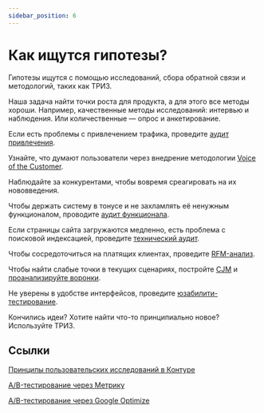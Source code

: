 ```yaml
---
sidebar_position: 6
---
```

# Как ищутся гипотезы?

Гипотезы ищутся с помощью исследований, сбора обратной связи и методологий, таких как ТРИЗ.

Наша задача найти точки роста для продукта, а для этого все методы хороши. Например, качественные методы исследований: интервью и наблюдения. Или количественные — опрос и анкетирование.

Если есть проблемы с привлечением трафика, проведите [аудит привлечения](./marketing.md).

Узнайте, что думают пользователи через внедрение методологии [Voice of the Customer](../feedback/voc.md).

Наблюдайте за конкурентами, чтобы вовремя среагировать на их нововведения.

Чтобы держать систему в тонусе и не захламлять её ненужным функционалом, проводите [аудит функционала](./functionalityAudit.md).

Если страницы сайта загружаются медленно, есть проблема с поисковой индексацией, проведите [технический аудит](./technicalAudit.md).

Чтобы сосредоточиться на платящих клиентах, проведите [RFM-анализ](./RFM.md).

Чтобы найти слабые точки в текущих сценариях, постройте [CJM](./scriptAudit.md) и [проанализируйте воронки](./marketingFunnel.md).

Не уверены в удобстве интерфейсов, проведите [юзабилити-тестирование](./usability.md).

Кончились идеи? Хотите найти что-то принципиально новое? Используйте ТРИЗ.


## Ссылки
[Принципы пользовательских исследований в Контуре](https://guides.kontur.ru/principles/user-research/usabilityresearch/)

[A/B-тестирование через Метрику](https://yandex.ru/adv/solutions/cases/toyota-avtomir-ab-test)

[A/B-тестирование через Google Optimize](https://tilda.education/articles-yourfirstabtest#rec4326447)